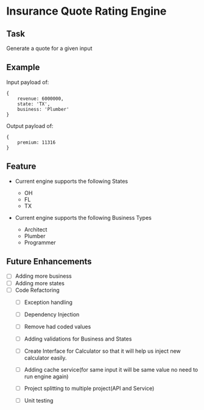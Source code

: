 # Insurance Quote Rating Engine 
## Task
Generate a quote for a given input


## Example
Input payload of:
```
{
    revenue: 6000000,
    state: 'TX',
    business: 'Plumber'
}
```
Output payload of:
```
{
    premium: 11316
}
```

## Feature
- Current engine supports the following States
  - OH
  - FL
  - TX

- Current engine supports the following Business Types
  - Architect
  - Plumber
  - Programmer



## Future Enhancements
- [ ] Adding more business
- [ ] Adding more states
- [ ] Code Refactoring
  - [ ] Exception handling
  - [ ] Dependency Injection
  - [ ] Remove had coded values
  - [ ] Adding validations for Business and States
  - [ ] Create Interface for Calculator so that it will help us inject new calculator easily.
  - [ ] Adding cache service(for same input it will be same value no need to run engine again)
  - [ ] Project splitting to multiple project(API and Service)
  - [ ] Unit testing
  

 
